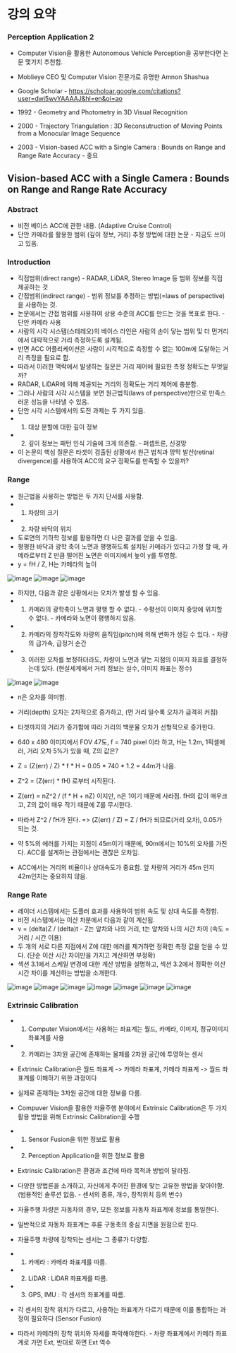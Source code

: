 # 강의 요약

### Perception Application 2
* Computer Vision을 활용한 Autonomous Vehicle Perception을 공부한다면 논문 몇가지 추천함.
* Moblieye CEO 및 Computer Vision 전문가로 유명한 Amnon Shashua
* Google Scholar - https://scholoar.google.com/citations?user=dwi5wvYAAAAJ&hl=en&oi=ao

* 1992 - Geometry and Photometry in 3D Visual Recognition
* 2000 - Trajectory Triangulation : 3D Reconsutruction of Moving Points from a Monocular Image Sequence
* 2003 - Vision-based ACC with a Single Camera : Bounds on Range and Range Rate Accuracy - 중요

## Vision-based ACC with a Single Camera : Bounds on Range and Range Rate Accuracy
### Abstract
* 비전 베이스 ACC에 관한 내용. (Adaptive Cruise Control)
* 단안 카메라를 활용한 범위 (깊이 정보, 거리) 추정 방법에 대한 논문 - 지금도 쓰이고 있음.
### Introduction
* 직접범위(direct range) - RADAR, LiDAR, Stereo Image 등 범위 정보를 직접 제공하는 것
* 간접범위(indirect range) - 범위 정보를 추정하는 방법(=laws of perspective)을 사용하는 것.
* 논문에서는 간접 범위를 사용하여 상용 수준의 ACC를 만드는 것을 목표로 한다. - 단안 카메라 사용
* 사람의 시각 시스템(스테레오)의 베이스 라인은 사람의 손이 닿는 범위 및 더 먼거리에서 대략적으로 거리 측정하도록 설계됨.
* 반면 ACC 어플리케이션은 사람이 시각적으로 측정할 수 없는 100m에 도달하는 거리 측정을 필요로 함.
* 따라서 이러한 맥락에서 발생하는 질문은 거리 제어에 필요한 측정 정확도는 무엇일까?
* RADAR, LiDAR에 의해 제공되는 거리의 정확도는 거리 제어에 충분함.
* 그러나 사람의 시각 시스템을 보면 원근법칙(laws of perspective)만으로 만족스러운 성능을 나타낼 수 있음.
* 단안 시각 시스템에서의 도전 과제는 두 가지 있음.
* 1. 대상 분할에 대한 깊이 정보
* 2. 깊이 정보는 패턴 인식 기술에 크게 의존함. - 퍼셉트론, 신경망
* 이 논문의 핵심 질문은 타겟이 검출된 상황에서 원근 법칙과 망막 발산(retinal divergence)를 사용하여 ACC의 요구 정확도를 만족할 수 있을까?
### Range
* 원근법을 사용하는 방법은 두 가지 단서를 사용함.
* 1. 차량의 크기
* 2. 차량 바닥의 위치
* 도로면의 기하학 정보를 활용하면 더 나은 결과를 얻을 수 있음.
* 평평한 바닥과 광학 축이 노면과 평행하도록 설치된 카메라가 있다고 가정 할 때, 카메라로부터 Z 만큼 떨어진 노면은 이미지에서 높이 y를 투영함.
* y = fH / Z, H는 카메라의 높이

![image](https://user-images.githubusercontent.com/55529455/167088325-913e801c-adeb-4c60-9d40-1a0efa65b3cb.png)
![image](https://user-images.githubusercontent.com/55529455/167088510-c4542d7c-97fe-42d9-a02e-74484eaae809.png)
![image](https://user-images.githubusercontent.com/55529455/167088732-1b5f84eb-d64b-4240-bd4c-dc0cfbe8159d.png)
* 하지만, 다음과 같은 상황에서는 오차가 발생 할 수 있음.
* 1. 카메라의 광학축이 노면과 평행 할 수 없다. - 수평선이 이미지 중앙에 위치할 수 없다. - 카메라와 노면이 평행하지 않음.
* 2. 카메라의 장착각도와 차량의 움직임(pitch)에 의해 변화가 생길 수 있다. - 차량의 급가속, 급정거 순간
* 3. 이러한 오차를 보정하더라도, 차량이 노면과 닿는 지점의 이미지 좌표를 결정하는데 있다. (현실세계에서 거리 정보는 실수, 이미지 좌표는 정수)

![image](https://user-images.githubusercontent.com/55529455/167089419-250f4be9-7aa6-49c2-921d-919552aa9368.png)
![image](https://user-images.githubusercontent.com/55529455/167090600-44901a1e-05bc-46bd-a4e9-1452a4ec07a5.png)
* n은 오차를 의미함.

* 거리(depth) 오차는 2차적으로 증가하고, (먼 거리 일수록 오차가 급격히 커짐)
* 타겟까지의 거리가 증가함에 따라 거리의 백분율 오차가 선형적으로 증가한다.
* 640 x 480 이미지에서 FOV 47도, f = 740 pixel 이라 하고, H는 1.2m, 1픽셀에러, 거리 오차 5%가 있을 때, Z의 값은?
* Z = (Z(err) / Z) * f * H = 0.05 * 740 * 1.2 = 44m가 나옴.
* Z^2 = (Z(err) * fH) 로부터 시작된다.
* Z(err) = nZ^2 / (f * H + nZ) 이지만, n은 1이기 때문에 사라짐. fH의 값이 매우크고, Z의 값이 매우 작기 때문에 Z를 무시한다.
* 따라서 Z^2 / fH가 된다. => (Z(err) / Z) = Z / fH가 되므로(거리 오차), 0.05가 되는 것.
* 약 5%의 에러를 가지는 지점이 45m이기 때문에, 90m에서는 10%의 오차를 가진다. ACC를 설계하는 관점에서는 괜찮은 오차임.
* ACC에서는 거리의 비율이나 상대속도가 중요함. 앞 차량의 거리가 45m 인지 42m인지는 중요하지 않음.

### Range Rate
* 레이더 시스템에서는 도플러 효과를 사용하여 범위 속도 및 상대 속도를 측정함.
* 비전 시스템에서는 이산 차분에서 다음과 같이 계산됨.
* v = (delta)Z / (delta)t - Z는 앞차와 나의 거리, t는 앞차와 나의 시간 차이 (속도 = 거리 / 시간 이용)
* 두 개의 서로 다른 지점에서 Z에 대한 에러를 제거하면 정확한 측정 값을 얻을 수 있다. (단순 이산 시간 차이만을 가지고 계산하면 부정확)
* 섹션 3.1에서 스케일 변경에 대한 계산 방법을 설명하고, 섹션 3.2에서 정확한 이산 시간 차이를 계산하는 방법을 소개한다.

![image](https://user-images.githubusercontent.com/55529455/167100868-b75cc033-4b04-428a-bd31-77c41c00d2ec.png)
![image](https://user-images.githubusercontent.com/55529455/167101335-c76caf57-3463-41d4-b0e9-fa2e6ce0889c.png)
![image](https://user-images.githubusercontent.com/55529455/167106169-c9da9f75-805e-4d0b-9795-55e44536c2d0.png)
![image](https://user-images.githubusercontent.com/55529455/167106244-840ee5dd-7b59-4396-83b7-e91299aa8457.png)
![image](https://user-images.githubusercontent.com/55529455/167106286-551fd144-4b7f-4950-8ba6-e64370fcdd25.png)
![image](https://user-images.githubusercontent.com/55529455/167106344-060d1a00-c0e1-4a23-a7e1-dbf9905b0921.png)
![image](https://user-images.githubusercontent.com/55529455/167106403-976affd6-f0cb-471f-8b4d-686802e839fc.png)

### Extrinsic Calibration
* 1. Computer Vision에서는 사용하는 좌표계는 월드, 카메라, 이미지, 정규이미지 좌표계를 사용
* 2. 카메라는 3차원 공간에 존재하는 물체를 2차원 공간에 투영하는 센서
* Extrinsic Calibration은 월드 좌표계 -> 카메라 좌표계, 카메라 좌표계 -> 월드 좌표계를 이해하기 위한 과정이다
* 실제로 존재하는 3차원 공간에 대한 정보를 다룸.
* Compuver Vision을 활용한 자율주행 분야에서 Extrinsic Calibration은 두 가지 활용 방법을 위해 Extrinsic Calibration을 수행
* 1. Sensor Fusion을 위한 정보로 활용
* 2. Perception Application을 위한 정보로 활용
* Extrinsic Calibration은 환경과 조건에 따라 목적과 방법이 달라짐.
* 다양한 방법론을 소개하고, 자신에게 주어진 환경에 맞는 고유한 방법을 찾아야함. (범용적인 솔루션 없음. - 센서의 종류, 개수, 장착위치 등의 변수)

* 자율주행 차량은 자동차의 경우, 모든 정보를 자동차 좌표계에 정보를 통일한다.
* 일반적으로 자동차 좌표계는 후륜 구동축의 중심 지면을 원점으로 한다.
* 자율주행 차량에 장착되는 센서는 그 종류가 다양함.
* 1. 카메라 : 카메라 좌표계를 따름.
* 2. LiDAR : LiDAR 좌표계를 따름.
* 3. GPS, IMU : 각 센서의 좌표계를 따름.
* 각 센서의 장착 위치가 다르고, 사용하는 좌표계가 다르기 때문에 이를 통합하는 과정이 필요하다 (Sensor Fusion)
* 따라서 카메라의 장착 위치와 자세를 파악해야한다. - 차량 좌표계에서 카메라 좌표계로 가면 Ext, 반대로 하면 Ext 역수






















